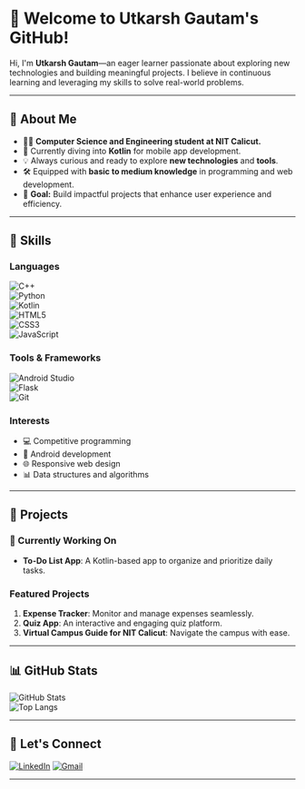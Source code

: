 
# 👋 Welcome to **Utkarsh Gautam's GitHub!**

Hi, I'm **Utkarsh Gautam**—an eager learner passionate about exploring new technologies and building meaningful projects. I believe in continuous learning and leveraging my skills to solve real-world problems.

---

## 🌟 About Me  

- 🧑‍🎓 **Computer Science and Engineering student at NIT Calicut.**  
- 🌱 Currently diving into **Kotlin** for mobile app development.  
- 💡 Always curious and ready to explore **new technologies** and **tools**.  
- 🛠️ Equipped with **basic to medium knowledge** in programming and web development.  
- 🎯 **Goal:** Build impactful projects that enhance user experience and efficiency.  

---

## 🔧 Skills  

### Languages  
![C++](https://img.shields.io/badge/C++-00599C?style=for-the-badge&logo=cplusplus&logoColor=white)  
![Python](https://img.shields.io/badge/Python-3776AB?style=for-the-badge&logo=python&logoColor=white)  
![Kotlin](https://img.shields.io/badge/Kotlin-7F52FF?style=for-the-badge&logo=kotlin&logoColor=white)  
![HTML5](https://img.shields.io/badge/HTML5-E34F26?style=for-the-badge&logo=html5&logoColor=white)  
![CSS3](https://img.shields.io/badge/CSS3-1572B6?style=for-the-badge&logo=css3&logoColor=white)  
![JavaScript](https://img.shields.io/badge/JavaScript-F7DF1E?style=for-the-badge&logo=javascript&logoColor=black)  

### Tools & Frameworks  
![Android Studio](https://img.shields.io/badge/Android%20Studio-3DDC84?style=for-the-badge&logo=android-studio&logoColor=white)  
![Flask](https://img.shields.io/badge/Flask-000000?style=for-the-badge&logo=flask&logoColor=white)  
![Git](https://img.shields.io/badge/Git-F05032?style=for-the-badge&logo=git&logoColor=white)  

### Interests  
- 💻 Competitive programming  
- 📱 Android development  
- 🌐 Responsive web design  
- 📊 Data structures and algorithms  

---

## 🌱 Projects  

### 🚧 Currently Working On  
- **To-Do List App**: A Kotlin-based app to organize and prioritize daily tasks.  

### Featured Projects  
1. **Expense Tracker**: Monitor and manage expenses seamlessly.  
2. **Quiz App**: An interactive and engaging quiz platform.  
3. **Virtual Campus Guide for NIT Calicut**: Navigate the campus with ease.  

---

## 📊 GitHub Stats  

![GitHub Stats](https://github-readme-stats.vercel.app/api?username=Utkarsh-0192a&show_icons=true&theme=radical)  
![Top Langs](https://github-readme-stats.vercel.app/api/top-langs/?username=Utkarsh-0192a&layout=compact&theme=radical)  

---

## 🤝 Let's Connect  

[![LinkedIn](https://img.shields.io/badge/LinkedIn-0077B5?style=for-the-badge&logo=linkedin&logoColor=white)](https://www.linkedin.com/in/utkarsh-gautam-578724310)
[![Gmail](https://img.shields.io/badge/Email-D14836?style=for-the-badge&logo=gmail&logoColor=white)](mailto:iutkarshgautam@gmail.com)  

---

